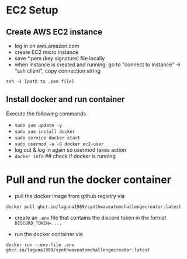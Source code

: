 # EC2 Setup

## Create AWS EC2 instance

* log in on aws.amazon.com
* create EC2 micro instance
* save *.pem (key signature) file locally
* when instance is created and running: go to "connect to instance" -> "ssh client", copy connection string

```
ssh -i [path to .pem file]
```

## Install docker and run container

Execute the following commands

* `sudo yum update -y`
* `sudo yum install docker`
* `sudo service docker start`
* `sudo usermod -a -G docker ec2-user`
* log out & log in again so usermod takes action
* `docker info` ## check if docker is running

# Pull and run the docker container

* pull the docker image from github registry via

``` 
docker pull ghcr.io/laguna1989/synthwaveatomchallengecreator:latest
```

* create an `.env` file that contains the discord token in the format
  `DISCORD_TOKEN=....`

* run the docker container via

```
docker run --env-file .env ghcr.io/laguna1989/synthwaveatomchallengecreator:latest
```

